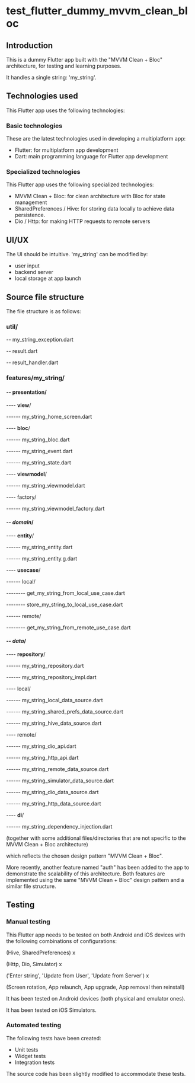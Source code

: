 # test_flutter_dummy_mvvm_clean_bloc

## Introduction
This is a dummy Flutter app built with the "MVVM Clean + Bloc" architecture, for testing and 
learning purposes.

It handles a single string: 'my_string'.

## Technologies used
This Flutter app uses the following technologies:

### Basic technologies
These are the latest technologies used in developing a multiplatform app:
- Flutter: for multiplatform app development
- Dart: main programming language for Flutter app development

### Specialized technologies
This Flutter app uses the following specialized technologies:
- MVVM Clean + Bloc: for clean architecture with Bloc for state management
- SharedPreferences / Hive: for storing data locally to achieve data persistence.
- Dio / Http: for making HTTP requests to remote servers

## UI/UX
The UI should be intuitive. 'my_string' can be modified by:
- user input
- backend server
- local storage at app launch

## Source file structure
The file structure is as follows:

### util/
-- my_string_exception.dart

-- result.dart

-- result_handler.dart
### features/my_string/
#### -- **presentation**/

---- **view**/

------ my_string_home_screen.dart

---- **bloc**/ 

------ my_string_bloc.dart

------ my_string_event.dart

------ my_string_state.dart

---- **viewmodel**/

------ my_string_viewmodel.dart

---- factory/

------ my_string_viewmodel_factory.dart

#### -- ***domain***/ 

---- **entity**/

------ my_string_entity.dart

------ my_string_entity.g.dart

---- **usecase**/

------ local/

-------- get_my_string_from_local_use_case.dart

-------- store_my_string_to_local_use_case.dart

------ remote/

-------- get_my_string_from_remote_use_case.dart

#### -- ***data***/

---- **repository**/

------ my_string_repository.dart

------ my_string_repository_impl.dart

---- local/

------ my_string_local_data_source.dart

------ my_string_shared_prefs_data_source.dart

------ my_string_hive_data_source.dart

---- remote/

------ my_string_dio_api.dart

------ my_string_http_api.dart

------ my_string_remote_data_source.dart

------ my_string_simulator_data_source.dart

------ my_string_dio_data_source.dart

------ my_string_http_data_source.dart

---- **di**/

------ my_string_dependency_injection.dart

(together with some additional files/directories that are not specific to the MVVM Clean + Bloc 
architecture)

which reflects the chosen design pattern "MVVM Clean + Bloc".

More recently, another feature named "auth" has been added to the app to demonstrate the 
scalability of this architecture. Both features are implemented using the same "MVVM Clean + 
Bloc" design pattern and a similar file structure.

## Testing

### Manual testing
This Flutter app needs to be tested on both Android and iOS devices with the following 
combinations of configurations:

(Hive, SharedPreferences) x

(Http, Dio, Simulator) x

('Enter string', 'Update from User', 'Update from Server') x

(Screen rotation, App relaunch, App upgrade, App removal then reinstall)

It has been tested on Android devices (both physical and emulator ones).

It has been tested on iOS Simulators.

### Automated testing
The following tests have been created:
- Unit tests
- Widget tests
- Integration tests

The source code has been slightly modified to accommodate these tests.

